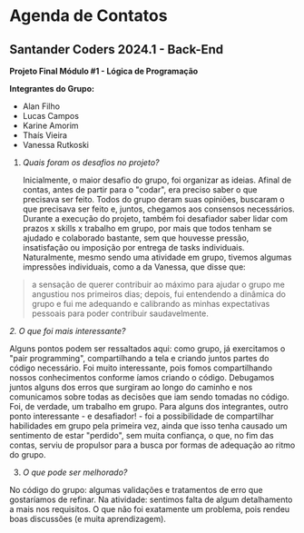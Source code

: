 # Agenda de Contatos

## **Santander Coders 2024.1 - Back-End**

**Projeto Final Módulo #1 - Lógica de Programação**

**Integrantes do Grupo:**

- Alan Filho
- Lucas Campos
- Karine Amorim
- Thaís Vieira
- Vanessa Rutkoski

1. *Quais foram os desafios no projeto?*

   Inicialmente, o maior desafio do grupo, foi organizar as ideias. Afinal de contas, antes de partir para o "codar", era preciso saber o que precisava ser feito. Todos do grupo deram suas opiniões, buscaram o que precisava ser feito e, juntos, chegamos aos consensos necessários.
   Durante a execução do projeto, também foi desafiador saber lidar com prazos x skills x trabalho em grupo, por mais que todos tenham se ajudado e colaborado bastante, sem que houvesse pressão, insatisfação ou imposição por entrega de tasks individuais.
   Naturalmente, mesmo sendo uma atividade em grupo, tivemos algumas impressões individuais, como a da Vanessa, que disse que:

> a sensação de querer contribuir ao máximo para ajudar o grupo me
> angustiou nos primeiros dias; depois, fui entendendo a dinâmica do
> grupo e fui me adequando e calibrando as minhas expectativas pessoais
> para poder contribuir saudavelmente.

*2. O que foi mais interessante?*

Alguns pontos podem ser ressaltados aqui: como grupo, já exercitamos o "pair programming", compartilhando a tela e criando juntos partes do código necessário. Foi muito interessante, pois fomos compartilhando nossos conhecimentos conforme íamos criando o código. Debugamos juntos alguns dos erros que surgiram ao longo do caminho e nos comunicamos sobre todas as decisões que iam sendo tomadas no código. Foi, de verdade, um trabalho em grupo.
Para alguns dos integrantes, outro ponto interessante - e desafiador! - foi a possibilidade de compartilhar habilidades em grupo pela primeira vez, ainda que isso tenha causado um sentimento de estar "perdido", sem muita confiança, o que, no fim das contas, serviu de propulsor para a busca por formas de adequação ao ritmo do grupo.

3. *O que pode ser melhorado?*

No código do grupo: algumas validações e tratamentos de erro que gostaríamos de refinar.
Na atividade: sentimos falta de algum detalhamento a mais nos requisitos. O que não foi exatamente um problema, pois rendeu boas discussões (e muita aprendizagem).

